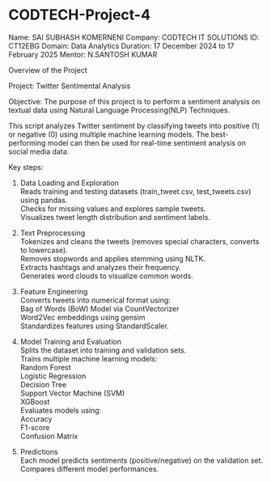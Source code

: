 # CODTECH-Project-4
Name: SAI SUBHASH KOMERNENI
Company: CODTECH IT SOLUTIONS
ID: CT12EBG
Domain: Data Analytics
Duration: 17 December 2024 to 17 February 2025
Mentor: N.SANTOSH KUMAR

Overview of the Project

Project: Twitter Sentimental Analysis

Objective: The purpose of this project is to perform a sentiment analysis on textual data using Natural Language Processing(NLP) Techniques.

This script analyzes Twitter sentiment by classifying tweets into positive (1) or negative (0) using multiple machine learning models. The best-performing model can then be used for real-time sentiment analysis on social media data. 

Key steps:
1. Data Loading and Exploration                                                                                                            
Reads training and testing datasets (train_tweet.csv, test_tweets.csv) using pandas.                                                
Checks for missing values and explores sample tweets.                                                           
Visualizes tweet length distribution and sentiment labels.                                                                  
                                                                                       
2. Text Preprocessing                                                                     
Tokenizes and cleans the tweets (removes special characters, converts to lowercase).                                 
Removes stopwords and applies stemming using NLTK.                                           
Extracts hashtags and analyzes their frequency.                                       
Generates word clouds to visualize common words.                                                     
                                                                        
4. Feature Engineering                                                                   
Converts tweets into numerical format using:                                  
Bag of Words (BoW) Model via CountVectorizer                                           
Word2Vec embeddings using gensim                                        
Standardizes features using StandardScaler.                                       
                                                      
6. Model Training and Evaluation                                               
Splits the dataset into training and validation sets.                                            
Trains multiple machine learning models:                                      
Random Forest                                     
Logistic Regression                              
Decision Tree                                    
Support Vector Machine (SVM)                                   
XGBoost                                                
Evaluates models using:                                           
Accuracy                                                 
F1-score                                                
Confusion Matrix                                       
                                                             
8. Predictions                                                         
Each model predicts sentiments (positive/negative) on the validation set.                                  
Compares different model performances.                                          
